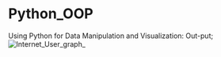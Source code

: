 # Python_OOP
Using Python for Data Manipulation and Visualization: Out-put;
![Internet_User_graph_](https://github.com/CharityO3/Python_OOP/assets/79048698/cefc05df-5386-4260-8c7f-e1e886a4bf81)
